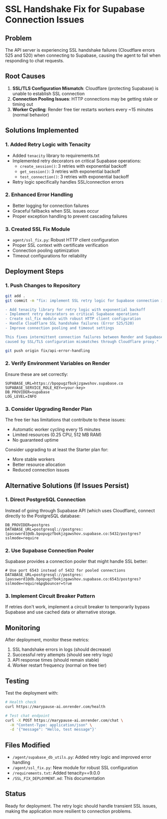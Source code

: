 # SSL Handshake Fix for Supabase Connection Issues

## Problem
The API server is experiencing SSL handshake failures (Cloudflare errors 525 and 520) when connecting to Supabase, causing the agent to fail when responding to chat requests.

## Root Causes
1. **SSL/TLS Configuration Mismatch**: Cloudflare (protecting Supabase) is unable to establish SSL connection
2. **Connection Pooling Issues**: HTTP connections may be getting stale or timing out
3. **Worker Cycling**: Render free tier restarts workers every ~15 minutes (normal behavior)

## Solutions Implemented

### 1. Added Retry Logic with Tenacity
- Added `tenacity` library to requirements.txt
- Implemented retry decorators on critical Supabase operations:
  - `create_session()`: 3 retries with exponential backoff
  - `get_session()`: 3 retries with exponential backoff  
  - `test_connection()`: 3 retries with exponential backoff
- Retry logic specifically handles SSL/connection errors

### 2. Enhanced Error Handling
- Better logging for connection failures
- Graceful fallbacks when SSL issues occur
- Proper exception handling to prevent cascading failures

### 3. Created SSL Fix Module
- `agent/ssl_fix.py`: Robust HTTP client configuration
- Proper SSL context with certificate verification
- Connection pooling optimization
- Timeout configurations for reliability

## Deployment Steps

### 1. Push Changes to Repository
```bash
git add .
git commit -m "fix: implement SSL retry logic for Supabase connection issues

- Add tenacity library for retry logic with exponential backoff
- Implement retry decorators on critical Supabase operations
- Create ssl_fix module with robust HTTP client configuration
- Handle Cloudflare SSL handshake failures (Error 525/520)
- Improve connection pooling and timeout settings

This fixes intermittent connection failures between Render and Supabase
caused by SSL/TLS configuration mismatches through Cloudflare proxy."

git push origin fix/api-error-handling
```

### 2. Verify Environment Variables on Render

Ensure these are set correctly:
```
SUPABASE_URL=https://bpopugzfbokjzgawshov.supabase.co
SUPABASE_SERVICE_ROLE_KEY=<your-key>
DB_PROVIDER=supabase
LOG_LEVEL=INFO
```

### 3. Consider Upgrading Render Plan

The free tier has limitations that contribute to these issues:
- Automatic worker cycling every 15 minutes
- Limited resources (0.25 CPU, 512 MB RAM)
- No guaranteed uptime

Consider upgrading to at least the Starter plan for:
- More stable workers
- Better resource allocation
- Reduced connection issues

## Alternative Solutions (If Issues Persist)

### 1. Direct PostgreSQL Connection
Instead of going through Supabase API (which uses Cloudflare), connect directly to the PostgreSQL database:

```env
DB_PROVIDER=postgres
DATABASE_URL=postgresql://postgres:[password]@db.bpopugzfbokjzgawshov.supabase.co:5432/postgres?sslmode=require
```

### 2. Use Supabase Connection Pooler
Supabase provides a connection pooler that might handle SSL better:
```
# Use port 6543 instead of 5432 for pooled connections
DATABASE_URL=postgresql://postgres:[password]@db.bpopugzfbokjzgawshov.supabase.co:6543/postgres?sslmode=require&pgbouncer=true
```

### 3. Implement Circuit Breaker Pattern
If retries don't work, implement a circuit breaker to temporarily bypass Supabase and use cached data or alternative storage.

## Monitoring

After deployment, monitor these metrics:
1. SSL handshake errors in logs (should decrease)
2. Successful retry attempts (should see retry logs)
3. API response times (should remain stable)
4. Worker restart frequency (normal on free tier)

## Testing

Test the deployment with:
```bash
# Health check
curl https://marypause-ai.onrender.com/health

# Test chat endpoint
curl -X POST https://marypause-ai.onrender.com/chat \
  -H "Content-Type: application/json" \
  -d '{"message": "Hello, test message"}'
```

## Files Modified
- `/agent/supabase_db_utils.py`: Added retry logic and improved error handling
- `/agent/ssl_fix.py`: New module for robust SSL configuration
- `/requirements.txt`: Added tenacity==9.0.0
- `/SSL_FIX_DEPLOYMENT.md`: This documentation

## Status
Ready for deployment. The retry logic should handle transient SSL issues, making the application more resilient to connection problems.